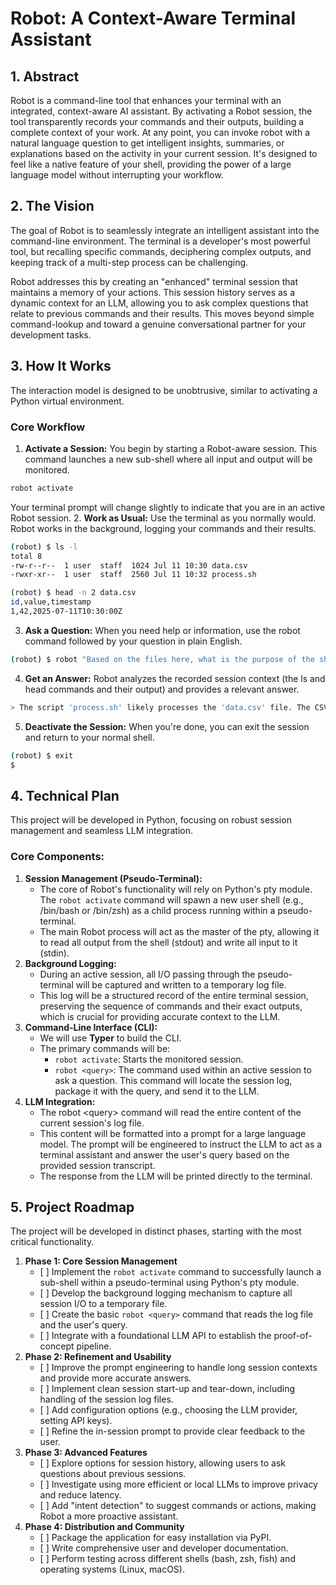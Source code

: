 # **Robot: A Context-Aware Terminal Assistant**

## **1\. Abstract**

Robot is a command-line tool that enhances your terminal with an integrated, context-aware AI assistant. By activating a Robot session, the tool transparently records your commands and their outputs, building a complete context of your work. At any point, you can invoke robot with a natural language question to get intelligent insights, summaries, or explanations based on the activity in your current session. It's designed to feel like a native feature of your shell, providing the power of a large language model without interrupting your workflow.

## **2\. The Vision**

The goal of Robot is to seamlessly integrate an intelligent assistant into the command-line environment. The terminal is a developer's most powerful tool, but recalling specific commands, deciphering complex outputs, and keeping track of a multi-step process can be challenging.

Robot addresses this by creating an "enhanced" terminal session that maintains a memory of your actions. This session history serves as a dynamic context for an LLM, allowing you to ask complex questions that relate to previous commands and their results. This moves beyond simple command-lookup and toward a genuine conversational partner for your development tasks.

## **3\. How It Works**

The interaction model is designed to be unobtrusive, similar to activating a Python virtual environment.

### **Core Workflow**

1. **Activate a Session:** You begin by starting a Robot-aware session. This command launches a new sub-shell where all input and output will be monitored.

```bash
robot activate
```

Your terminal prompt will change slightly to indicate that you are in an active Robot session.
2. **Work as Usual:** Use the terminal as you normally would. Robot works in the background, logging your commands and their results.

```bash
(robot) $ ls -l
total 8
-rw-r--r--  1 user  staff  1024 Jul 11 10:30 data.csv
-rwxr-xr--  1 user  staff  2560 Jul 11 10:32 process.sh

(robot) $ head -n 2 data.csv
id,value,timestamp
1,42,2025-07-11T10:30:00Z
```

3. **Ask a Question:** When you need help or information, use the robot command followed by your question in plain English.

```bash
(robot) $ robot "Based on the files here, what is the purpose of the shell script?"
```

4. **Get an Answer:** Robot analyzes the recorded session context (the ls and head commands and their output) and provides a relevant answer.

```bash
> The script 'process.sh' likely processes the 'data.csv' file. The CSV file contains columns named 'id', 'value', and 'timestamp'.
```

5. **Deactivate the Session:** When you're done, you can exit the session and return to your normal shell.

```bash
(robot) $ exit
$
```

## **4\. Technical Plan**

This project will be developed in Python, focusing on robust session management and seamless LLM integration.

### **Core Components:**

1. **Session Management (Pseudo-Terminal):**
   * The core of Robot's functionality will rely on Python's pty module. The `robot activate` command will spawn a new user shell (e.g., /bin/bash or /bin/zsh) as a child process running within a pseudo-terminal.
   * The main Robot process will act as the master of the pty, allowing it to read all output from the shell (stdout) and write all input to it (stdin).  
2. **Background Logging:**  
   * During an active session, all I/O passing through the pseudo-terminal will be captured and written to a temporary log file.  
   * This log will be a structured record of the entire terminal session, preserving the sequence of commands and their exact outputs, which is crucial for providing accurate context to the LLM.  
3. **Command-Line Interface (CLI):**  
   * We will use **Typer** to build the CLI.  
   * The primary commands will be:
     * `robot activate`: Starts the monitored session.
     * `robot <query>`: The command used within an active session to ask a question. This command will locate the session log, package it with the query, and send it to the LLM.
4. **LLM Integration:**  
   * The robot \<query\> command will read the entire content of the current session's log file.  
   * This content will be formatted into a prompt for a large language model. The prompt will be engineered to instruct the LLM to act as a terminal assistant and answer the user's query based on the provided session transcript.  
   * The response from the LLM will be printed directly to the terminal.

## **5\. Project Roadmap**

The project will be developed in distinct phases, starting with the most critical functionality.

1. **Phase 1: Core Session Management**
   * \[ \] Implement the `robot activate` command to successfully launch a sub-shell within a pseudo-terminal using Python's pty module.
   * \[ \] Develop the background logging mechanism to capture all session I/O to a temporary file.  
   * \[ \] Create the basic `robot <query>` command that reads the log file and the user's query.
   * \[ \] Integrate with a foundational LLM API to establish the proof-of-concept pipeline.  
2. **Phase 2: Refinement and Usability**  
   * \[ \] Improve the prompt engineering to handle long session contexts and provide more accurate answers.  
   * \[ \] Implement clean session start-up and tear-down, including handling of the session log files.  
   * \[ \] Add configuration options (e.g., choosing the LLM provider, setting API keys).  
   * \[ \] Refine the in-session prompt to provide clear feedback to the user.  
3. **Phase 3: Advanced Features**  
   * \[ \] Explore options for session history, allowing users to ask questions about previous sessions.  
   * \[ \] Investigate using more efficient or local LLMs to improve privacy and reduce latency.  
   * \[ \] Add "intent detection" to suggest commands or actions, making Robot a more proactive assistant.  
4. **Phase 4: Distribution and Community**  
   * \[ \] Package the application for easy installation via PyPI.  
   * \[ \] Write comprehensive user and developer documentation.  
   * \[ \] Perform testing across different shells (bash, zsh, fish) and operating systems (Linux, macOS).
